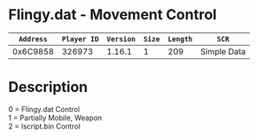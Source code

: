 # Flingy.dat - Movement Control

| `Address` | `Player ID` | `Version` | `Size` | `Length` | `SCR` |
| ---------- | ----------- | --------- | ------ | -------- | ---- |
| 0x6C9858 | 326973 | 1.16.1 | 1 | 209 | Simple Data |

# Description

0 = Flingy.dat Control<br>1 = Partially Mobile, Weapon<br>2 = Iscript.bin Control